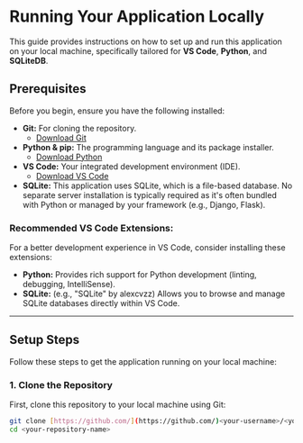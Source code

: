 # Running Your Application Locally

This guide provides instructions on how to set up and run this application on your local machine, specifically tailored for **VS Code**, **Python**, and **SQLiteDB**.

## Prerequisites

Before you begin, ensure you have the following installed:

* **Git:** For cloning the repository.
    * [Download Git](https://git-scm.com/downloads)
* **Python & pip:** The programming language and its package installer.
    * [Download Python](https://www.python.org/downloads/)
* **VS Code:** Your integrated development environment (IDE).
    * [Download VS Code](https://code.visualstudio.com/download)
* **SQLite:** This application uses SQLite, which is a file-based database. No separate server installation is typically required as it's often bundled with Python or managed by your framework (e.g., Django, Flask).

### Recommended VS Code Extensions:

For a better development experience in VS Code, consider installing these extensions:

* **Python:** Provides rich support for Python development (linting, debugging, IntelliSense).
* **SQLite:** (e.g., "SQLite" by alexcvzz) Allows you to browse and manage SQLite databases directly within VS Code.

---

## Setup Steps

Follow these steps to get the application running on your local machine:

### 1. Clone the Repository

First, clone this repository to your local machine using Git:

```bash
git clone [https://github.com/](https://github.com/)<your-username>/<your-repository-name>.git
cd <your-repository-name>
